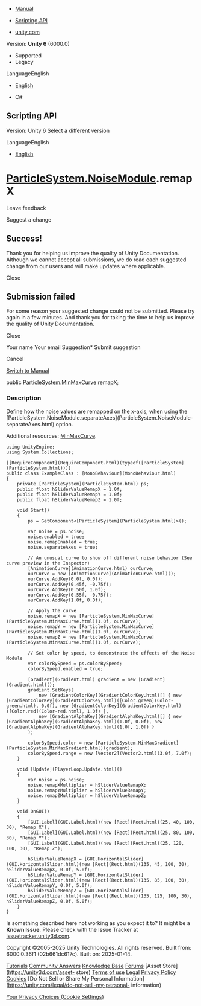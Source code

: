 [ ]()

  * [Manual](../Manual/index.html)
  * [Scripting API](../ScriptReference/index.html)

  * [unity.com](https://unity.com/)

Version: **Unity 6** (6000.0)

  * Supported
  * Legacy

LanguageEnglish

  * [English]()

  * C#

[ ](https://docs.unity3d.com)

## Scripting API

Version: Unity 6 Select a different version

LanguageEnglish

  * [English]()

#  [ParticleSystem.NoiseModule](ParticleSystem.NoiseModule.html).remapX

Leave feedback

Suggest a change

## Success!

Thank you for helping us improve the quality of Unity Documentation. Although
we cannot accept all submissions, we do read each suggested change from our
users and will make updates where applicable.

Close

## Submission failed

For some reason your suggested change could not be submitted. Please <a>try
again</a> in a few minutes. And thank you for taking the time to help us
improve the quality of Unity Documentation.

Close

Your name Your email Suggestion* Submit suggestion

Cancel

[Switch to Manual](../Manual/class-ParticleSystem.html "Go to ParticleSystem
Component in the Manual")

public [ParticleSystem.MinMaxCurve](ParticleSystem.MinMaxCurve.html) remapX;

### Description

Define how the noise values are remapped on the x-axis, when using the
[ParticleSystem.NoiseModule.separateAxes](ParticleSystem.NoiseModule-
separateAxes.html) option.

Additional resources: [MinMaxCurve](ParticleSystem.MinMaxCurve.html).

    
    
    using UnityEngine;
    using System.Collections;  
      
    [[RequireComponent](RequireComponent.html)(typeof([ParticleSystem](ParticleSystem.html)))]
    public class ExampleClass : [MonoBehaviour](MonoBehaviour.html)
    {
        private [ParticleSystem](ParticleSystem.html) ps;
        public float hSliderValueRemapX = 1.0f;
        public float hSliderValueRemapY = 1.0f;
        public float hSliderValueRemapZ = 1.0f;  
      
        void Start()
        {
            ps = GetComponent<[ParticleSystem](ParticleSystem.html)>();  
      
            var noise = ps.noise;
            noise.enabled = true;
            noise.remapEnabled = true;
            noise.separateAxes = true;  
      
            // An unusual curve to show off different noise behavior (See curve preview in the Inspector)
            [AnimationCurve](AnimationCurve.html) ourCurve;
            ourCurve = new [AnimationCurve](AnimationCurve.html)();
            ourCurve.AddKey(0.0f, 0.0f);
            ourCurve.AddKey(0.45f, -0.75f);
            ourCurve.AddKey(0.50f, 1.0f);
            ourCurve.AddKey(0.55f, -0.75f);
            ourCurve.AddKey(1.0f, 0.0f);  
      
            // Apply the curve
            noise.remapX = new [ParticleSystem.MinMaxCurve](ParticleSystem.MinMaxCurve.html)(1.0f, ourCurve);
            noise.remapY = new [ParticleSystem.MinMaxCurve](ParticleSystem.MinMaxCurve.html)(1.0f, ourCurve);
            noise.remapZ = new [ParticleSystem.MinMaxCurve](ParticleSystem.MinMaxCurve.html)(1.0f, ourCurve);  
      
            // Set color by speed, to demonstrate the effects of the Noise Module
            var colorBySpeed = ps.colorBySpeed;
            colorBySpeed.enabled = true;  
      
            [Gradient](Gradient.html) gradient = new [Gradient](Gradient.html)();
            gradient.SetKeys(
                new [GradientColorKey](GradientColorKey.html)[] { new [GradientColorKey](GradientColorKey.html)([Color.green](Color-green.html), 0.0f), new [GradientColorKey](GradientColorKey.html)([Color.red](Color-red.html), 1.0f) },
                new [GradientAlphaKey](GradientAlphaKey.html)[] { new [GradientAlphaKey](GradientAlphaKey.html)(1.0f, 0.0f), new [GradientAlphaKey](GradientAlphaKey.html)(1.0f, 1.0f) }
            );  
      
            colorBySpeed.color = new [ParticleSystem.MinMaxGradient](ParticleSystem.MinMaxGradient.html)(gradient);
            colorBySpeed.range = new [Vector2](Vector2.html)(3.0f, 7.0f);
        }  
      
        void [Update](PlayerLoop.Update.html)()
        {
            var noise = ps.noise;
            noise.remapXMultiplier = hSliderValueRemapX;
            noise.remapYMultiplier = hSliderValueRemapY;
            noise.remapZMultiplier = hSliderValueRemapZ;
        }  
      
        void OnGUI()
        {
            [GUI.Label](GUI.Label.html)(new [Rect](Rect.html)(25, 40, 100, 30), "Remap X");
            [GUI.Label](GUI.Label.html)(new [Rect](Rect.html)(25, 80, 100, 30), "Remap Y");
            [GUI.Label](GUI.Label.html)(new [Rect](Rect.html)(25, 120, 100, 30), "Remap Z");  
      
            hSliderValueRemapX = [GUI.HorizontalSlider](GUI.HorizontalSlider.html)(new [Rect](Rect.html)(135, 45, 100, 30), hSliderValueRemapX, 0.0f, 5.0f);
            hSliderValueRemapY = [GUI.HorizontalSlider](GUI.HorizontalSlider.html)(new [Rect](Rect.html)(135, 85, 100, 30), hSliderValueRemapY, 0.0f, 5.0f);
            hSliderValueRemapZ = [GUI.HorizontalSlider](GUI.HorizontalSlider.html)(new [Rect](Rect.html)(135, 125, 100, 30), hSliderValueRemapZ, 0.0f, 5.0f);
        }
    }
    

Is something described here not working as you expect it to? It might be a
**Known Issue**. Please check with the Issue Tracker at
[issuetracker.unity3d.com](https://issuetracker.unity3d.com).

Copyright ©2005-2025 Unity Technologies. All rights reserved. Built from:
6000.0.36f1 (02b661dc617c). Built on: 2025-01-14.

[Tutorials](https://unity3d.com/learn) [Community
Answers](https://answers.unity3d.com) [Knowledge
Base](https://support.unity3d.com/hc/en-us)
[Forums](https://forum.unity3d.com) [Asset Store](https://unity3d.com/asset-
store) [Terms of use](https://docs.unity3d.com/Manual/TermsOfUse.html)
[Legal](https://unity.com/legal) [Privacy
Policy](https://unity.com/legal/privacy-policy)
[Cookies](https://unity.com/legal/cookie-policy) [Do Not Sell or Share My
Personal Information](https://unity.com/legal/do-not-sell-my-personal-
information)

[Your Privacy Choices (Cookie Settings)](javascript:void\(0\);)

